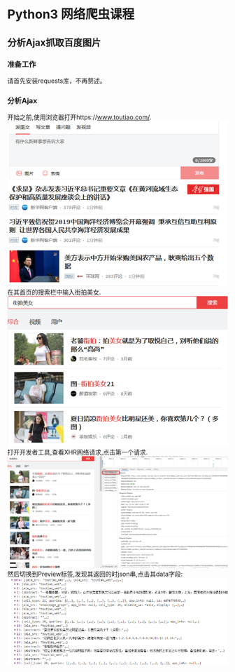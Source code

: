 # Python3 网络爬虫课程
## 分析Ajax抓取百度图片
### 准备工作
请首先安装requests库，不再赘述。  
### 分析Ajax
开始之前,使用浏览器打开https://www.toutiao.com/.  
![](../image/craw_toutiao_set.png)  
在其首页的搜索栏中输入街拍美女.  
![](../image/craw_toutiao_meinv.png)  
打开开发者工具,查看XHR网络请求,点击第一个请求.  
![](../image/craw_toutiao_first.png)  
然后切换到Preview标签,发现其返回的时json串,点击其data字段:  
![](../image/craw_toutiao_json.png)  
